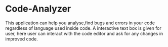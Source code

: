 # Code-Analyzer

This application can help you analyse,find bugs and errors in your code regardless of language used inside code. 
A interactive text box is given for user, here user can interact with the code editor and ask for any changes in improved code.